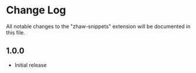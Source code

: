 # Change Log

All notable changes to the "zhaw-snippets" extension will be documented in this file.

## 1.0.0

- Initial release
